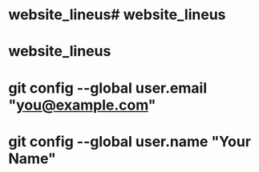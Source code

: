 # website_lineus# website_lineus
# website_lineus
# git config --global user.email "you@example.com"
# git config --global user.name "Your Name"